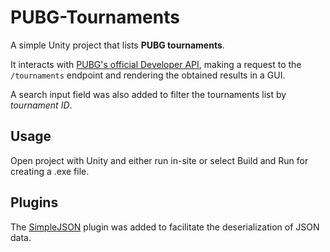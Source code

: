# PUBG-Tournaments

A simple Unity project that lists **PUBG tournaments**. 

It interacts with [PUBG's official Developer API](https://documentation.pubg.com/en/introduction.html), making a request to the `/tournaments` endpoint and rendering the obtained results in a GUI.  

A search input field was also added to filter the tournaments list by *tournament ID*. 

## Usage

Open project with Unity and either run in-site or select Build and Run for creating a .exe file.


## Plugins

The [SimpleJSON](https://github.com/Bunny83/SimpleJSON) plugin was added to facilitate the deserialization of JSON data.
